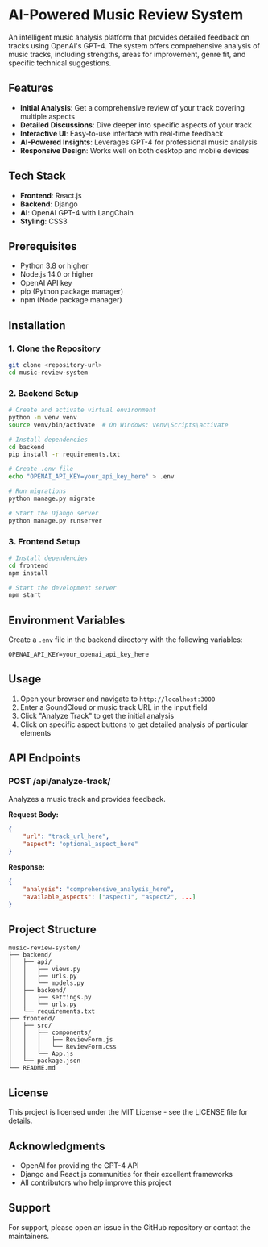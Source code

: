 # AI-Powered Music Review System

An intelligent music analysis platform that provides detailed feedback on tracks using OpenAI's GPT-4. The system offers comprehensive analysis of music tracks, including strengths, areas for improvement, genre fit, and specific technical suggestions.

## Features

- **Initial Analysis**: Get a comprehensive review of your track covering multiple aspects
- **Detailed Discussions**: Dive deeper into specific aspects of your track
- **Interactive UI**: Easy-to-use interface with real-time feedback
- **AI-Powered Insights**: Leverages GPT-4 for professional music analysis
- **Responsive Design**: Works well on both desktop and mobile devices

## Tech Stack

- **Frontend**: React.js
- **Backend**: Django
- **AI**: OpenAI GPT-4 with LangChain
- **Styling**: CSS3

## Prerequisites

- Python 3.8 or higher
- Node.js 14.0 or higher
- OpenAI API key
- pip (Python package manager)
- npm (Node package manager)

## Installation

### 1. Clone the Repository

```bash
git clone <repository-url>
cd music-review-system
```

### 2. Backend Setup

```bash
# Create and activate virtual environment
python -m venv venv
source venv/bin/activate  # On Windows: venv\Scripts\activate

# Install dependencies
cd backend
pip install -r requirements.txt

# Create .env file
echo "OPENAI_API_KEY=your_api_key_here" > .env

# Run migrations
python manage.py migrate

# Start the Django server
python manage.py runserver
```

### 3. Frontend Setup

```bash
# Install dependencies
cd frontend
npm install

# Start the development server
npm start
```

## Environment Variables

Create a `.env` file in the backend directory with the following variables:

```env
OPENAI_API_KEY=your_openai_api_key_here
```

## Usage

1. Open your browser and navigate to `http://localhost:3000`
2. Enter a SoundCloud or music track URL in the input field
3. Click "Analyze Track" to get the initial analysis
4. Click on specific aspect buttons to get detailed analysis of particular elements

## API Endpoints

### POST /api/analyze-track/

Analyzes a music track and provides feedback.

**Request Body:**
```json
{
    "url": "track_url_here",
    "aspect": "optional_aspect_here"
}
```

**Response:**
```json
{
    "analysis": "comprehensive_analysis_here",
    "available_aspects": ["aspect1", "aspect2", ...]
}
```

## Project Structure

```
music-review-system/
├── backend/
│   ├── api/
│   │   ├── views.py
│   │   ├── urls.py
│   │   └── models.py
│   ├── backend/
│   │   ├── settings.py
│   │   └── urls.py
│   └── requirements.txt
├── frontend/
│   ├── src/
│   │   ├── components/
│   │   │   ├── ReviewForm.js
│   │   │   └── ReviewForm.css
│   │   └── App.js
│   └── package.json
└── README.md
```

## License

This project is licensed under the MIT License - see the LICENSE file for details.

## Acknowledgments

- OpenAI for providing the GPT-4 API
- Django and React.js communities for their excellent frameworks
- All contributors who help improve this project

## Support

For support, please open an issue in the GitHub repository or contact the maintainers. 